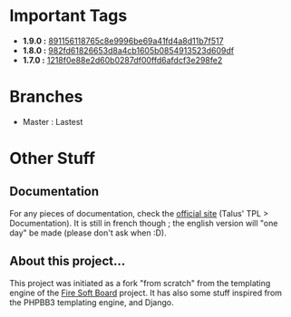 Important Tags
==============
- **1.9.0 :** [891156118765c8e9996be69a41fd4a8d11b7f517](https://github.com/Taluu/Talus-TPL/tree/1.9.0)
- **1.8.0 :** [982fd61826653d8a4cb1605b0854913523d609df](https://github.com/Taluu/Talus-TPL/tree/1.8.0)
- **1.7.0 :** [1218f0e88e2d60b0287df00ffd6afdcf3e298fe2](https://github.com/Taluu/Talus-TPL/tree/1.7.0)

Branches
========
- Master : Lastest

Other Stuff
===========
Documentation
-------------
For any pieces of documentation, check the [official site](http://www.talus-works.net) (Talus' TPL > Documentation).
It is still in french though ; the english version will "one day" be made (please don't ask when :D).

About this project...
---------------------
This project was initiated as a fork "from scratch" from the templating engine of
the [Fire Soft Board](http://www.fire-soft-board.com) project. It has also some
stuff inspired from the PHPBB3 templating engine, and Django.
